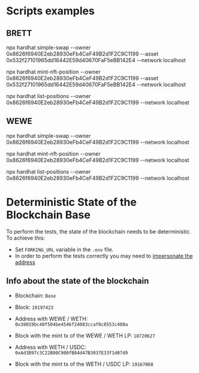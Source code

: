 # Scripts examples

## BRETT

npx hardhat simple-swap --owner 0x8626f6940E2eb28930eFb4CeF49B2d1F2C9C1199 --asset 0x532f27101965dd16442E59d40670FaF5eBB142E4 --network localhost

npx hardhat mint-nft-position --owner 0x8626f6940E2eb28930eFb4CeF49B2d1F2C9C1199 --asset 0x532f27101965dd16442E59d40670FaF5eBB142E4 --network localhost

npx hardhat list-positions --owner 0x8626f6940E2eb28930eFb4CeF49B2d1F2C9C1199 --network localhost

## WEWE

npx hardhat simple-swap --owner 0x8626f6940E2eb28930eFb4CeF49B2d1F2C9C1199 --network localhost

npx hardhat mint-nft-position --owner 0x8626f6940E2eb28930eFb4CeF49B2d1F2C9C1199 --network localhost

npx hardhat list-positions --owner 0x8626f6940E2eb28930eFb4CeF49B2d1F2C9C1199 --network localhost

# Deterministic State of the Blockchain Base

To perform the tests, the state of the blockchain needs to be deterministic. To achieve this:
- Set `FORKING_URL` variable in the `.env` file.
- In order to perform the tests correctly you may need to [impersonate the address](https://hardhat.org/hardhat-network/docs/guides/forking-other-networks#impersonating-accounts)

## Info about the state of the blockchain

- Blockchain: `Base`
- Block: `19197423`

- Address with WEWE / WETH: `0x38019bc40f504be4546f24083ccaf0c8553c408a`
- Block with the mint tx of the WEWE / WETH LP: `18720627`

- Address with WETH / USDC: `0xAd3B97c3C22B00C900fB04d47B3037E33f1d07d9`
- Block with the mint tx of the WETH / USDC LP: `19167068`
